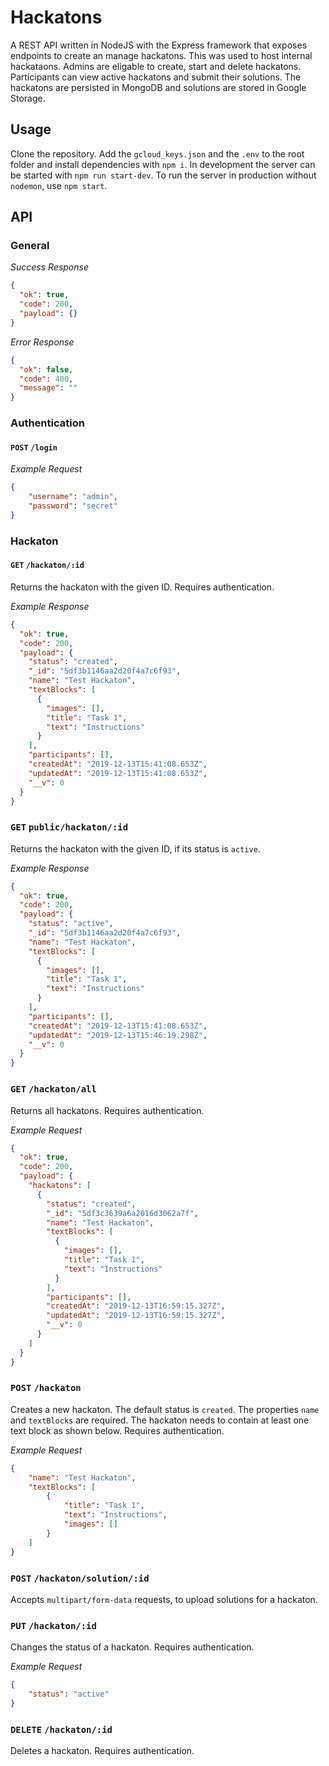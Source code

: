 # Hackatons

A REST API written in NodeJS with the Express framework that exposes endpoints to create an manage hackatons. This was used to host internal hackataons. Admins are eligable to create, start and delete hackatons. Participants can view active hackatons and submit their solutions. The hackatons are persisted in MongoDB and solutions are stored in Google Storage.

## Usage

Clone the repository. Add the `gcloud_keys.json` and the `.env` to the root folder and install dependencies with `npm i`. In development the server can be started with `npm run start-dev`. To run the server in production without `nodemon`, use `npm start`.

## API

### General

*Success Response*

```json
{
  "ok": true,
  "code": 200,
  "payload": {}
}
```

*Error Response*

```json
{
  "ok": false,
  "code": 400,
  "message": ""
}
```

### Authentication

#### `POST` `/login`

*Example Request*

```json
{
	"username": "admin",
	"password": "secret"
}
```

### Hackaton

#### `GET` `/hackaton/:id`

Returns the hackaton with the given ID. Requires authentication.

*Example Response*

```json
{
  "ok": true,
  "code": 200,
  "payload": {
    "status": "created",
    "_id": "5df3b1146aa2d20f4a7c6f93",
    "name": "Test Hackaton",
    "textBlocks": [
      {
        "images": [],
        "title": "Task 1",
        "text": "Instructions"
      }
    ],
    "participants": [],
    "createdAt": "2019-12-13T15:41:08.653Z",
    "updatedAt": "2019-12-13T15:41:08.653Z",
    "__v": 0
  }
}
```

### `GET` `public/hackaton/:id`

Returns the hackaton with the given ID, if its status is `active`.

*Example Response*

```json
{
  "ok": true,
  "code": 200,
  "payload": {
    "status": "active",
    "_id": "5df3b1146aa2d20f4a7c6f93",
    "name": "Test Hackaton",
    "textBlocks": [
      {
        "images": [],
        "title": "Task 1",
        "text": "Instructions"
      }
    ],
    "participants": [],
    "createdAt": "2019-12-13T15:41:08.653Z",
    "updatedAt": "2019-12-13T15:46:19.298Z",
    "__v": 0
  }
}
```

### `GET` `/hackaton/all`

Returns all hackatons. Requires authentication.

*Example Request*

```json
{
  "ok": true,
  "code": 200,
  "payload": {
    "hackatons": [
      {
        "status": "created",
        "_id": "5df3c3639a6a2016d3062a7f",
        "name": "Test Hackaton",
        "textBlocks": [
          {
            "images": [],
            "title": "Task 1",
            "text": "Instructions"
          }
        ],
        "participants": [],
        "createdAt": "2019-12-13T16:59:15.327Z",
        "updatedAt": "2019-12-13T16:59:15.327Z",
        "__v": 0
      }
    ]
  }
}
```

### `POST` `/hackaton`

Creates a new hackaton. The default status is `created`. The properties `name` and `textBlocks` are required. The hackaton needs to contain at least one text block as shown below. Requires authentication.

*Example Request*

```json
{
	"name": "Test Hackaton",
	"textBlocks": [
		{
			"title": "Task 1",
			"text": "Instructions",
			"images": []
		}
	]
}
```

### `POST` `/hackaton/solution/:id`

Accepts `multipart/form-data` requests, to upload solutions for a hackaton.

### `PUT` `/hackaton/:id`

Changes the status of a hackaton. Requires authentication.

*Example Request*

```json
{
	"status": "active"
}
```

### `DELETE` `/hackaton/:id`

Deletes a hackaton. Requires authentication.